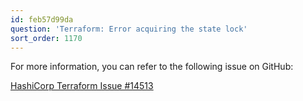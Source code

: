 ```yaml
---
id: feb57d99da
question: 'Terraform: Error acquiring the state lock'
sort_order: 1170
---
```


For more information, you can refer to the following issue on GitHub:

[HashiCorp Terraform Issue #14513](https://github.com/hashicorp/terraform/issues/14513)